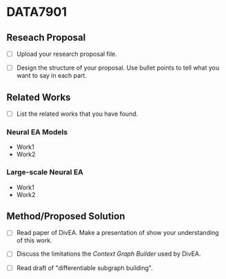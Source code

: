 # DATA7901

## Reseach Proposal
* [ ] Upload your research proposal file.
* [ ] Design the structure of your proposal. Use bullet points to tell what you want to say in each part.


## Related Works

* [ ] List the related works that you have found.

### Neural EA Models
* Work1
* Work2

### Large-scale Neural EA
* Work1
* Work2

## Method/Proposed Solution
* [ ] Read paper of DivEA. Make a presentation of show your understanding of this work.
* [ ] Discuss the limitations the *Context Graph Builder* used by DivEA.
* [ ] Read draft of "differentiable subgraph building".

